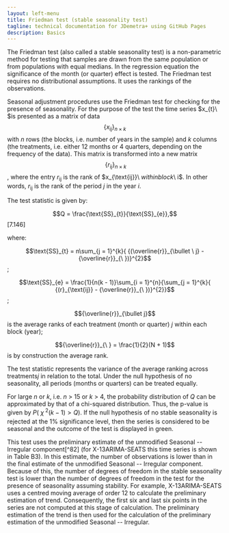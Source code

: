 ```yaml
---
layout: left-menu
title: Friedman test (stable seasonality test)
tagline: technical documentation for JDemetra+ using GitHub Pages
description: Basics
---
```


The Friedman test (also called a stable seasonality test) is a
non-parametric method for testing that samples are drawn from the same
population or from populations with equal medians. In the regression
equation the significance of the month (or quarter) effect is tested.
The Friedman test requires no distributional assumptions. It uses the
rankings of the observations.

Seasonal adjustment procedures use the Friedman test for checking for
the presence of seasonality. For the purpose of the test the time series
$x_{t}\ $is presented as a matrix of data
$$\left\{ x_{\text{ij}} \right\}_{n \times k}$$ with $n$ rows (the blocks,
i.e. number of years in the sample) and $k$ columns (the treatments,
i.e. either 12 months or 4 quarters, depending on the frequency of the
data). This matrix is transformed into a new
matrix $${\ \left\{ r_{\text{ij}} \right\}}_{n \times k}$$, where the entry
$r_{\text{ij}}$ is the rank of $x_{\text{ij}}\ $within block$\ i$. In
other words, $r_{\text{ij}}$ is the rank of the period $j$ in the year
$i$.

The test statistic is given by:

  $$Q = \frac{\text{SS}_{t}}{\text{SS}_{e}},$$   \[7.146\]


where:

$$\text{SS}_{t} = n\sum_{j = 1}^{k}{ {(\overline{r}}_{\bullet \ j} - {\overline{r}}_{\ })}^{2}$$;

$$\text{SS}_{e} = \frac{1}{n(k - 1)}\sum_{i = 1}^{n}{\sum_{j = 1}^{k}{ {(r}_{\text{ij}} - {\overline{r}}_{\ })}^{2}}$$;

$${\overline{r}}_{\bullet j}$$ is the average ranks of each
treatment (month or quarter) $j$ within each block (year);

$${\overline{r}}_{\ } = \frac{1}{2}(N + 1)$$ is by construction the
average rank.

The test statistic represents the variance of the average ranking across
treatments$j$ in relation to the total. Under the null hypothesis of no
seasonality, all periods (months or quarters) can be treated equally.

For large $n$ or $k$, i.e. $n$ \> 15 or $k$ \> 4, the probability
distribution of $Q$ can be approximated by that of a chi-squared
distribution. Thus, the p-value is given
by$\ P(\ \chi_{\ }^{2}(k - 1) > Q)$. If the null hypothesis of no stable
seasonality is rejected at the 1% significance level, then the series is
considered to be seasonal and the outcome of the test is displayed in
green.

This test uses the preliminary estimate of the unmodified Seasonal --
Irregular component[^82] (for X-13ARIMA-SEATS this time series is shown
in Table B3). In this estimate, the number of observations is lower than
in the final estimate of the unmodified Seasonal -- Irregular component.
Because of this, the number of degrees of freedom in the stable
seasonality test is lower than the number of degrees of freedom in the
test for the presence of seasonality assuming stability. For
example, X-13ARIMA-SEATS uses a centred moving average of order 12 to
calculate the preliminary estimation of trend. Consequently, the first
six and last six points in the series are not computed at this stage of
calculation. The preliminary estimation of the trend is then used for
the calculation of the preliminary estimation of the unmodified Seasonal -- Irregular.